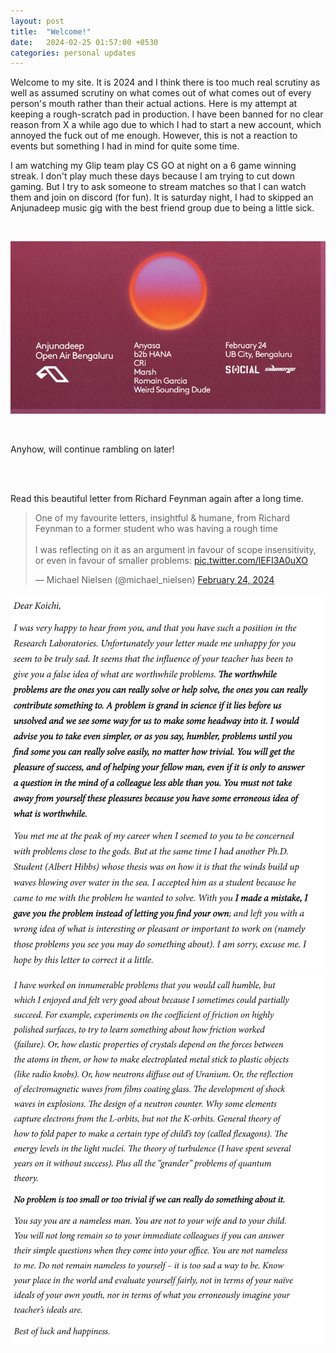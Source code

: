 ```yaml
---
layout: post
title:  "Welcome!"
date:   2024-02-25 01:57:00 +0530
categories: personal updates
---
```

Welcome to my site. It is 2024 and I think there is too much real scrutiny as well as assumed scrutiny on what comes out of what comes out of every person's mouth rather than their actual actions. Here is my attempt at keeping a rough-scratch pad in production. I have been banned for no clear reason from X a while ago due to which I had to start a new account, which annoyed the fuck out of me enough. However, this is not a reaction to events but something I had in mind for quite some time.

I am watching my Glip team play CS GO at night on a 6 game winning streak. I don't play much these days because I am trying to cut down gaming. But I try to ask someone to stream matches so that I can watch them and join on discord (for fun). It is saturday night, I had to skipped an Anjunadeep music gig with the best friend group due to being a little sick.

<br>

![Anjunadeep, UB City](/assets/anjunadeep_blr.webp)

<br>

Anyhow, will continue rambling on later!

<br>
<br>

Read this beautiful letter from Richard Feynman again after a long time.

<blockquote class="twitter-tweet"><p lang="en" dir="ltr">One of my favourite letters, insightful &amp; humane, from Richard Feynman to a former student who was having a rough time<br><br>I was reflecting on it as an argument in favour of scope insensitivity, or even in favour of smaller problems: <a href="https://t.co/lEFI3A0uXO">pic.twitter.com/lEFI3A0uXO</a></p>&mdash; Michael Nielsen (@michael_nielsen) <a href="https://twitter.com/michael_nielsen/status/1761439112584933397?ref_src=twsrc%5Etfw">February 24, 2024</a></blockquote> <script async src="https://platform.twitter.com/widgets.js" charset="utf-8"></script>

![Feynmen Letter page 1](/assets/feyn_letter_1.png)
![Feynmen Letter page 2](/assets/feyn_letter_2.png)
